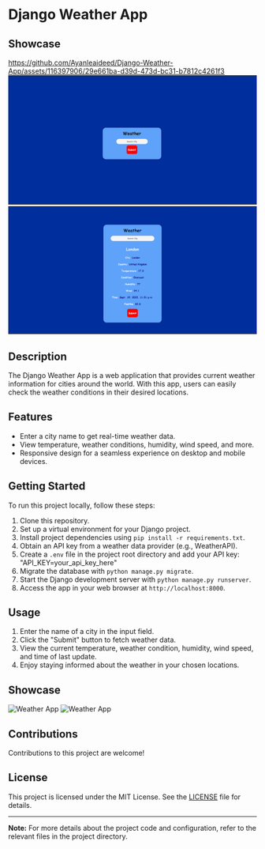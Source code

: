 # Django Weather App

## Showcase
https://github.com/Ayanleaideed/Django-Weather-App/assets/116397906/29e661ba-d39d-473d-bc31-b7812c4261f3
![Screenshot 1](Screenshot-1.png)
![Screenshot 2](Screenshot-2.png)






## Description

The Django Weather App is a web application that provides current weather information for cities around the world. With this app, users can easily check the weather conditions in their desired locations.

## Features

- Enter a city name to get real-time weather data.
- View temperature, weather conditions, humidity, wind speed, and more.
- Responsive design for a seamless experience on desktop and mobile devices.

## Getting Started

To run this project locally, follow these steps:

1. Clone this repository.
2. Set up a virtual environment for your Django project.
3. Install project dependencies using `pip install -r requirements.txt`.
4. Obtain an API key from a weather data provider (e.g., WeatherAPI).
5. Create a `.env` file in the project root directory and add your API key:
"API_KEY=your_api_key_here"
6. Migrate the database with `python manage.py migrate`.
7. Start the Django development server with `python manage.py runserver`.
8. Access the app in your web browser at `http://localhost:8000`.

## Usage

1. Enter the name of a city in the input field.
2. Click the "Submit" button to fetch weather data.
3. View the current temperature, weather condition, humidity, wind speed, and time of last update.
4. Enjoy staying informed about the weather in your chosen locations.

## Showcase

![Weather App](screenshots/screenshot1.png)
![Weather App](screenshots/screenshot2.png)

## Contributions

Contributions to this project are welcome!

## License

This project is licensed under the MIT License. See the [LICENSE](LICENSE) file for details.

---

**Note:** For more details about the project code and configuration, refer to the relevant files in the project directory.
